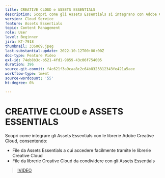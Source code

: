 ```yaml
---
title: CREATIVE CLOUD e ASSETS ESSENTIALS
description: Scopri come gli Assets Essentials si integrano con Adobe Creative Cloud.
version: Cloud Service
feature: Assets Essentials
topic: Content Management
role: User
level: Beginner
jira: KT-7918
thumbnail: 336069.jpeg
last-substantial-update: 2022-10-12T00:00:00Z
doc-type: Feature Video
exl-id: 74eb8b3c-b521-4fd1-9859-43c06f754005
duration: 396
source-git-commit: f4c621f3a9caa8c2c64b8323312343fe421a5aee
workflow-type: tm+mt
source-wordcount: '55'
ht-degree: 0%

---
```


# CREATIVE CLOUD e ASSETS ESSENTIALS

Scopri come integrare gli Assets Essentials con le librerie Adobe Creative Cloud, consentendo:

+ File da Assets Essentials a cui accedere facilmente tramite le librerie Creative Cloud
+ File da librerie Creative Cloud da condividere con gli Assets Essentials

>[!VIDEO](https://video.tv.adobe.com/v/336069?quality=12&learn=on)
